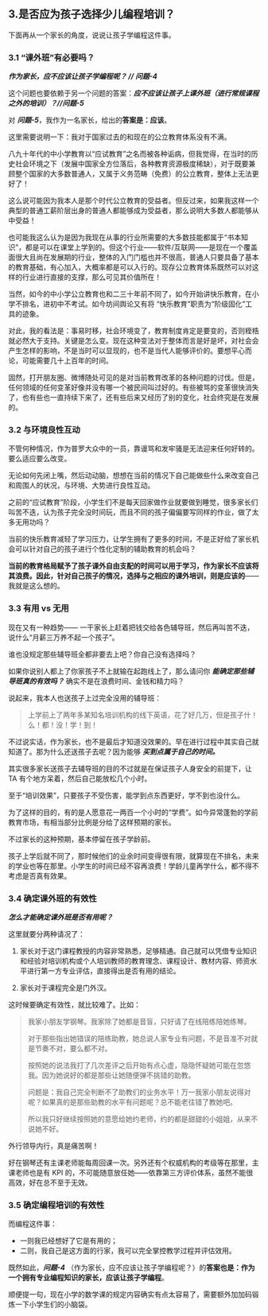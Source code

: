 ## 3.是否应为孩子选择少儿编程培训？
下面再从一个家长的角度，说说让孩子学编程这件事。

### 3.1 “课外班”有必要吗？

***作为家长，应不应该让孩子学编程呢？ // 问题-4***

这个问题也要依赖于另一个问题的答案：***应不应该让孩子上课外班（进行常规课程之外的培训）？//问题-5***

对 ***问题-5***，我作为一名家长，给出的**答案是：应该**。

这里需要说明一下：我对于国家过去的和现在的公立教育体系没有不满。

八九十年代的中小学教育以“应试教育”之名而被各种诟病，但我觉得，在当时的历史社会环境之下（发展中国家全方位落后，各种教育资源极度稀缺），对于既要兼顾整个国家的大多数普通人，又属于义务范畴（免费）的公立教育，整体上无法更好了！

这么说可能因为我本人是那个时代公立教育的受益者。但反过来，如果我这样一个典型的普通工薪阶层出身的普通人都能够成为受益者，那么说明大多数人都能够从中受益！

也可能我这么认为是因为我现在从事的行业所需要的大多数技能都属于“书本知识”，都是可以在课堂上学到的。但这个行业——软件/互联网——是现在一个覆盖面很大且尚在发展期的行业，整体的入门门槛也并不很高，普通人只要具备了基本的教育基础，有心加入，大概率都是可以入行的。现存公立教育体系既然可以对这样的行业进行直接的支撑，那么可见其价值所在！

当然，如今的中小学公立教育也和二三十年前不同了，如今开始讲快乐教育，在小学不排名，进初中不考试。如今坊间舆论又有将 “快乐教育”职责为“阶级固化”工具的迹象。

对此，我的看法是：事易时移，社会环境变了，教育制度肯定是要变的，否则桎梏就必然大于支持。关键是怎么变。现在这种变法对于整体而言是好是坏，对社会会产生怎样的影响，不是当时可以显现的，也不是当代人能够评价的。要想平心而论，可能需要几十上百年的时间。

固然，打开朋友圈、微博随处可见的是对当前教育改革的各种问题的讨伐。但是，任何领域的任何变革好像并没有哪一个被民间叫过好的。有些被骂的变革很快消失了，也有些也一直持续下来了，还有些后来又经历了别的变化，社会终究是在发展的。

### 3.2 与环境良性互动

不管何种情况，作为普罗大众中的一员，靠谩骂和发牢骚是无法迎来任何好转的。要么适应要么改变。

无论如何先闭上嘴，然后动动脑，想想在当前的情况下自己能做些什么来改变自己和周围人的状况，与环境、大势进行良性互动。

之前的“应试教育”阶段，小学生们不是每天回家做作业就要做到睡觉，很多家长们叫苦不迭，认为孩子完全没时间玩，而且不同的孩子偏偏要写同样的作业，做了太多无用功吗？

当前的快乐教育减轻了学习压力，让学生拥有了更多的时间，不是正好给了家长机会可以针对自己的孩子进行个性化定制的辅助教育的机会吗？

**当前的教育格局赋予了孩子课外自由支配的时间可以用于学习，作为家长不应该将其浪费。因此，针对自己孩子的情况，选择与之相应的课外培训，则是应该的**——我就是这么想的。

### 3.3 有用 vs 无用

现在又有一种趋势—— 一干家长上赶着把钱交给各色辅导班，然后再叫苦不迭，说什么“月薪三万养不起一个孩子”。

谁也没规定那些辅导班全都非要去上吧？你自己没有选择吗？

如果你说别人都上了你家孩子不上就输在起跑线上了，那么请问你 ***能确定那些辅导班真的有效吗？*** 确实不是在浪费时间、金钱和精力吗？

说起来，我本人也送孩子上过完全没用的辅导班：

> 上学前上了两年多某知名培训机构的线下英语，花了好几万，但是孩子什！么！都！没！学！到！

不过说实话，作为家长，也不是最后才知道没效果的。早在进行过程中其实自己就知道了。那为什么还送孩子去呢？因为能够 ***买到点属于自己的时间。***

其实很多家长送孩子去辅导班的目的不过就是在保证孩子人身安全的前提下，让 TA 有个地方呆着，然后自己能放松几个小时。

至于“培训效果”，只要孩子不受伤害，能学到点东西更好，学不到也没什么。

为了这样的目的，有的是人愿意花一两百一个小时的“学费”。如今异常蓬勃的学前教育市场，有相当部分比例是分给了这样预期的家长。

不过家长的这种预期，基本停留在孩子学龄前。

孩子上学后就不同了，那时候他们的业余时间变得很有限，就算现在不排名，未来的学业也等在那里。小学生的时间已经不容再浪费！学龄儿童再学什么，都不得不考虑是否真有效果。

### 3.4 确定课外班的有效性

***怎么才能确定课外班是否有用呢？***

这里就要分两种请况了：

1. 家长对于这门课程教授的内容非常熟悉，足够精通。自己就可以凭借专业知识和经验对培训机构或个人培训教师的教育理念、课程设计、教材内容、师资水平进行第一方专业评估，直接得出是否有用的结论。

2. 家长对于课程完全是门外汉。

这时候要确定有效性，就比较难了。比如：

>我家小朋友学钢琴。我家除了她都是音盲，只好请了在线陪练陪她练琴。
>
>对于那些指出她错误的陪练助教，她总说人家专业有问题，不是音准不对就是节奏不对，要么都不对。 
>
>按照她的说法我打了几次差评之后开始有点心虚，隐隐怀疑她可能在忽悠我。因为她说好的都是那些让她随便弹不挑错的助教。
> 
>问题是：我自己完全判断不了助教们的业务水平！万一我家小朋友说得对呢？如果真的是那些助教的水平有问题呢？总不能老往错了教她吧。
>
>所以我只好继续按照她的意愿给她约老师，约的都是甜甜的小姐姐，从来不说她不好。

外行领导内行，真是痛苦啊！

好在钢琴还有主课老师能每周回课一次。另外还有个权威机构的考级等在那里，主课老师也是有 KPI 的，不可能随意放任她——依靠第三方评价体系，虽然不能很高效，好在总不至于无效。

### 3.5 确定编程培训的有效性

而编程这件事：

- 一则我已经想好了它是有用的；
- 二则，我自己是这方面的行家，我可以完全掌控教学过程并评估效用。

既然如此，***问题-4***  （作为家长，应不应该让孩子学编程呢？）的**答案也是：作为一个拥有专业编程知识的家长，应该让孩子学编程**。

顺便提一句，现在小学的数学课的规定内容确实有点太容易了，需要额外加加码锻炼一下小学生们的小脑袋。
